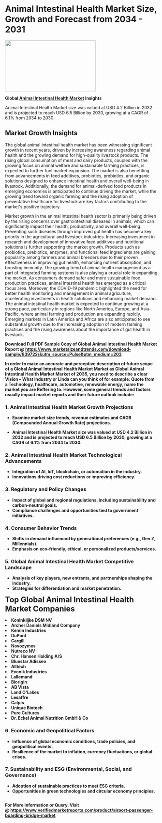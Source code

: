 <H1>Animal Intestinal Health Market Size, Growth and Forecast from 2034 - 2031</H1><img class="aligncenter size-medium wp-image-584254" src="https://thirdeyenews.in/wp-content/uploads/2034/09/Global-Market-Research-300x168.jpeg" alt="" width="300" height="168" /><p><strong>Global&nbsp;<a href="https://www.marketsizeandtrends.com/download-sample/839722/&amp;utm_source=Pulse&amp;utm_medium=203">Animal Intestinal Health Market</a> Insights</strong></p><p>Animal Intestinal Health Market size was valued at USD 4.2 Billion in 2032 and is projected to reach USD 6.5 Billion by 2030, growing at a CAGR of 6.1% from 2034 to 2030.</p><p><h2>Market Growth Insights</h2> <p>The global animal intestinal health market has been witnessing significant growth in recent years, driven by increasing awareness regarding animal health and the growing demand for high-quality livestock products. The rising global consumption of meat and dairy products, coupled with the growing focus on animal welfare and sustainable farming practices, is expected to further fuel market expansion. The market is also benefiting from advancements in feed additives, probiotics, prebiotics, and organic solutions designed to enhance intestinal health and overall well-being in livestock. Additionally, the demand for animal-derived food products in emerging economies is anticipated to continue driving the market, while the growing trend toward organic farming and the rising adoption of preventative healthcare for livestock are key factors contributing to the market's positive trajectory.</p> <p><strong></strong></p> <p>Market growth in the animal intestinal health sector is primarily being driven by the rising concerns over gastrointestinal diseases in animals, which can significantly impact their health, productivity, and overall well-being. Preventing such diseases through improved gut health has become a key priority in the agricultural and livestock industries. Increasing investment in research and development of innovative feed additives and nutritional solutions is further supporting the market growth. Products such as probiotics, prebiotics, enzymes, and functional feed ingredients are gaining popularity among farmers and animal breeders due to their proven effectiveness in improving gut health, enhancing nutrient absorption, and boosting immunity. The growing trend of animal health management as a part of integrated farming systems is also playing a crucial role in expanding the market. As consumers demand safer and more sustainable food production practices, animal intestinal health has emerged as a critical focus area. Moreover, the COVID-19 pandemic highlighted the need for better health monitoring and management in animal agriculture, accelerating investments in health solutions and enhancing market demand. The animal intestinal health market is expected to continue growing at a strong pace, particularly in regions like North America, Europe, and Asia-Pacific, where animal farming and production are expanding rapidly. Emerging markets in Latin America and Africa are also anticipated to see substantial growth due to the increasing adoption of modern farming practices and the rising awareness about the importance of gut health in livestock. <p><strong></p><p><span class=""><strong>Download Full PDF Sample Copy of Global Animal Intestinal Health Market Report</strong> @ <a href="https://www.marketsizeandtrends.com/download-sample/839722/&amp;utm_source=Pulse&amp;utm_medium=203" target="_blank">https://www.marketsizeandtrends.com/download-sample/839722/&amp;utm_source=Pulse&amp;utm_medium=203</a></span></p><p>In order to make an accurate and perceptive description of future scope of a Global&nbsp;Animal Intestinal Health Market Market as Global&nbsp;Animal Intestinal Health Market Market of 2035, you need to describe a clear Vision &ndash; What Industry or Linda can you think of for example: Quote from a Technology, healthcare, automotive, renewable energy, name the market you are Reffering to. However, some general trends and factors usually impact market reports and their future outlook include:</p><h3>1.&nbsp;<strong>Animal Intestinal Health Market Growth Projections</strong></h3><ul><li>Examine market size trends, revenue estimates and CAGR (Compounded Annual Growth Rate) projections.</li><li><p>Animal Intestinal Health Market size was valued at USD 4.2 Billion in 2032 and is projected to reach USD 6.5 Billion by 2030, growing at a CAGR of 6.1% from 2034 to 2030.</p></li></ul><h3>2.&nbsp;<strong>Animal Intestinal Health Market Technological Advancements</strong></h3><ul><li>Integration of AI, IoT, blockchain, or automation in the industry.</li><li>Innovations driving cost reductions or improving efficiency.</li></ul><h3>3.&nbsp;<strong>Regulatory and Policy Changes</strong></h3><ul><li>Impact of global and regional regulations, including sustainability and carbon-neutral goals.</li><li>Compliance challenges and opportunities tied to government initiatives.</li></ul><h3>4.&nbsp;<strong>Consumer Behavior Trends</strong></h3><ul><li>Shifts in demand influenced by generational preferences (e.g., Gen Z, Millennials).</li><li>Emphasis on eco-friendly, ethical, or personalized products/services.</li></ul><h3>5.&nbsp;<strong>Global Animal Intestinal Health Market Competitive Landscape</strong></h3><ul><li>Analysis of key players, new entrants, and partnerships shaping the industry.</li><li>Strategies for differentiation and market penetration.</li></ul><p data-pm-slice="1 1 []"><span style="color: inherit; font-family: inherit; font-size: 25px;">Top Global Animal Intestinal Health Market Companies</span></p><div class="" data-test-id=""><p><li>Koninklijke DSM NV</li><li> Archer Daniels Midland Company</li><li> Kemin Industries</li><li> DuPont</li><li> Cargill</li><li> Novozymes</li><li> Nutreco NV</li><li> Chr. Hansen Holding A/S</li><li> Bluestar Adisseo</li><li> Alltech</li><li> Evonik Industries</li><li> Lallemand</li><li> Biorigin</li><li> AB Vista</li><li> Land O'Lakes</li><li> Lesaffre</li><li> Calpis</li><li> Unique Biotech</li><li> Pure Cultures</li><li> Dr. Eckel Animal Nutrition GmbH & Co</li></p></div><h3>6.&nbsp;<strong>Economic and Geopolitical Factors</strong></h3><ul><li>Influence of global economic conditions, trade policies, and geopolitical events.</li><li>Resilience of the market to inflation, currency fluctuations, or global crises.</li></ul><h3>7.&nbsp;<strong>Sustainability and ESG (Environmental, Social, and Governance)</strong></h3><ul><li>Adoption of sustainable practices to meet ESG criteria.</li><li>Opportunities in green technologies and circular economy principles.</li></ul><h2><strong style="font-size: 14px;">For More Information or Query, Visit @&nbsp;</strong><a style="background-color: #ffffff; font-size: 14px;" href="https://www.marketsizeandtrends.com/report/animal-intestinal-health-market/" target="_blank">https://www.verifiedmarketreports.com/product/airport-passenger-boarding-bridge-market</a></h2>
